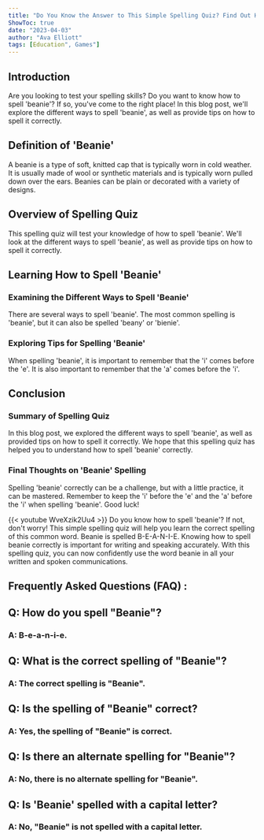 ```yaml
---
title: "Do You Know the Answer to This Simple Spelling Quiz? Find Out How to Spell 'Beanie'!"
ShowToc: true 
date: "2023-04-03"
author: "Ava Elliott" 
tags: [Education", Games"]
---
```

## Introduction 
Are you looking to test your spelling skills? Do you want to know how to spell 'beanie'? If so, you've come to the right place! In this blog post, we'll explore the different ways to spell 'beanie', as well as provide tips on how to spell it correctly. 

## Definition of 'Beanie'
A beanie is a type of soft, knitted cap that is typically worn in cold weather. It is usually made of wool or synthetic materials and is typically worn pulled down over the ears. Beanies can be plain or decorated with a variety of designs. 

## Overview of Spelling Quiz
This spelling quiz will test your knowledge of how to spell 'beanie'. We'll look at the different ways to spell 'beanie', as well as provide tips on how to spell it correctly. 

## Learning How to Spell 'Beanie'
### Examining the Different Ways to Spell 'Beanie'
There are several ways to spell 'beanie'. The most common spelling is 'beanie', but it can also be spelled 'beany' or 'bienie'. 

### Exploring Tips for Spelling 'Beanie'
When spelling 'beanie', it is important to remember that the 'i' comes before the 'e'. It is also important to remember that the 'a' comes before the 'i'. 

## Conclusion
### Summary of Spelling Quiz
In this blog post, we explored the different ways to spell 'beanie', as well as provided tips on how to spell it correctly. We hope that this spelling quiz has helped you to understand how to spell 'beanie' correctly. 

### Final Thoughts on 'Beanie' Spelling
Spelling 'beanie' correctly can be a challenge, but with a little practice, it can be mastered. Remember to keep the 'i' before the 'e' and the 'a' before the 'i' when spelling 'beanie'. Good luck!

{{< youtube WveXzik2Uu4 >}} 
Do you know how to spell 'beanie'? If not, don't worry! This simple spelling quiz will help you learn the correct spelling of this common word. Beanie is spelled B-E-A-N-I-E. Knowing how to spell beanie correctly is important for writing and speaking accurately. With this spelling quiz, you can now confidently use the word beanie in all your written and spoken communications.

## Frequently Asked Questions (FAQ) :
<h2>Q: How do you spell "Beanie"?</h2>

<h3>A: B-e-a-n-i-e.</h3>

<h2>Q: What is the correct spelling of "Beanie"?</h2>

<h3>A: The correct spelling is "Beanie".</h3>

<h2>Q: Is the spelling of "Beanie" correct?</h2>

<h3>A: Yes, the spelling of "Beanie" is correct.</h3>

<h2>Q: Is there an alternate spelling for "Beanie"?</h2>

<h3>A: No, there is no alternate spelling for "Beanie".</h3>

<h2>Q: Is 'Beanie' spelled with a capital letter?</h2>

<h3>A: No, "Beanie" is not spelled with a capital letter.</h3>





